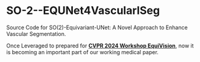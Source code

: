 # SO-2--EQUNet4VascularlSeg
Source Code for SO(2)-Equivariant-UNet: A Novel Approach to Enhance Vascular Segmentation.

Once Leveraged to prepared for  **[CVPR 2024 Workshop EquiVision](https://equivision.github.io/)**, now it is becoming an important part of our working medical paper.
